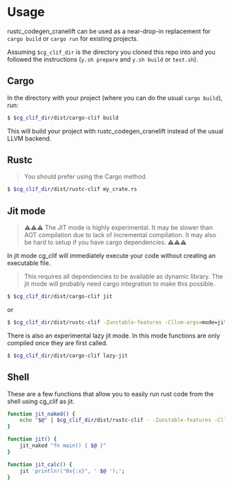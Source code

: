 # Usage

rustc_codegen_cranelift can be used as a near-drop-in replacement for `cargo build` or `cargo run` for existing projects.

Assuming `$cg_clif_dir` is the directory you cloned this repo into and you followed the instructions (`y.sh prepare` and `y.sh build` or `test.sh`).

## Cargo

In the directory with your project (where you can do the usual `cargo build`), run:

```bash
$ $cg_clif_dir/dist/cargo-clif build
```

This will build your project with rustc_codegen_cranelift instead of the usual LLVM backend.

## Rustc

> You should prefer using the Cargo method.

```bash
$ $cg_clif_dir/dist/rustc-clif my_crate.rs
```

## Jit mode

> ⚠⚠⚠ The JIT mode is highly experimental. It may be slower than AOT compilation due to lack of incremental compilation. It may also be hard to setup if you have cargo dependencies. ⚠⚠⚠

In jit mode cg_clif will immediately execute your code without creating an executable file.

> This requires all dependencies to be available as dynamic library.
> The jit mode will probably need cargo integration to make this possible.

```bash
$ $cg_clif_dir/dist/cargo-clif jit
```

or

```bash
$ $cg_clif_dir/dist/rustc-clif -Zunstable-features -Cllvm-args=mode=jit -Cprefer-dynamic my_crate.rs
```

There is also an experimental lazy jit mode. In this mode functions are only compiled once they are
first called.

```bash
$ $cg_clif_dir/dist/cargo-clif lazy-jit
```

## Shell

These are a few functions that allow you to easily run rust code from the shell using cg_clif as jit.

```bash
function jit_naked() {
    echo "$@" | $cg_clif_dir/dist/rustc-clif - -Zunstable-features -Cllvm-args=mode=jit -Cprefer-dynamic
}

function jit() {
    jit_naked "fn main() { $@ }"
}

function jit_calc() {
    jit 'println!("0x{:x}", ' $@ ');';
}
```
